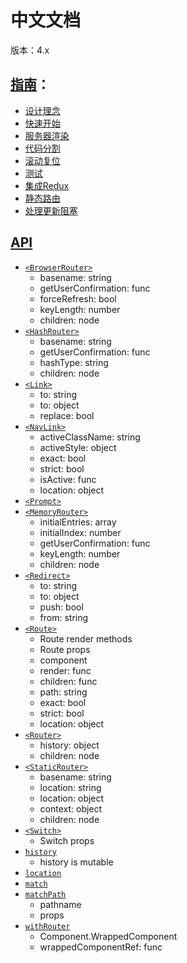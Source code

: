 # **中文文档**

版本：4.x

## [指南](./guides)：
* [设计理念](./guides/Philosophy.md)
* [快速开始](./guides/QuickStart.md)
* [服务器渲染](./guides/ServerRendering.md)
* [代码分割](./guides/CodeSplitting.md)
* [滚动复位](./guides/ScrollRestoration.md)
* [测试](./guides/Testing.md)
* [集成Redux](./guides/ReduxIntegration.md)
* [静态路由](./guides/StaticRoutes.md)
* [处理更新阻塞](./guides/DealingWithUpdateBlocking.md)

## [API](./api)
* [`<BrowserRouter>`](./api/browserrouter.md)
    - basename: string
    - getUserConfirmation: func
    - forceRefresh: bool
    - keyLength: number
    - children: node
* [`<HashRouter>`](./api/hashrouter.md)
    - basename: string
    - getUserConfirmation: func
    - hashType: string
    - children: node
* [`<Link>`](./api/link.md)
    - to: string
    - to: object
    - replace: bool
* [`<NavLink>`](./api/navlink.md)
    - activeClassName: string
    - activeStyle: object
    - exact: bool
    - strict: bool
    - isActive: func
    - location: object
* [`<Prompt>`](./api/prompt.md)
* [`<MemoryRouter>`](./api/memoryrouter.md)
    - initialEntries: array
    - initialIndex: number
    - getUserConfirmation: func
    - keyLength: number
    - children: node
* [`<Redirect>`](./api/redirect.md)
    - to: string
    - to: object
    - push: bool
    - from: string
* [`<Route>`](./api/route.md)
    - Route render methods
    - Route props
    - component
    - render: func
    - children: func
    - path: string
    - exact: bool
    - strict: bool
    - location: object
* [`<Router>`](./api/router.md)
    - history: object
    - children: node
* [`<StaticRouter>`](./api/staticrouter.md)
    - basename: string
    - location: string
    - location: object
    - context: object
    - children: node
* [`<Switch>`](./api/switch.md)
    - Switch props
* [`history`](./api/history.md)
    - history is mutable
* [`location`](./api/location.md)
* [`match`](./api/match.md)
* [`matchPath`](./api/matchpath.md)
    - pathname
    - props
* [`withRouter`](./api/withrouter.md)
    - Component.WrappedComponent
    - wrappedComponentRef: func